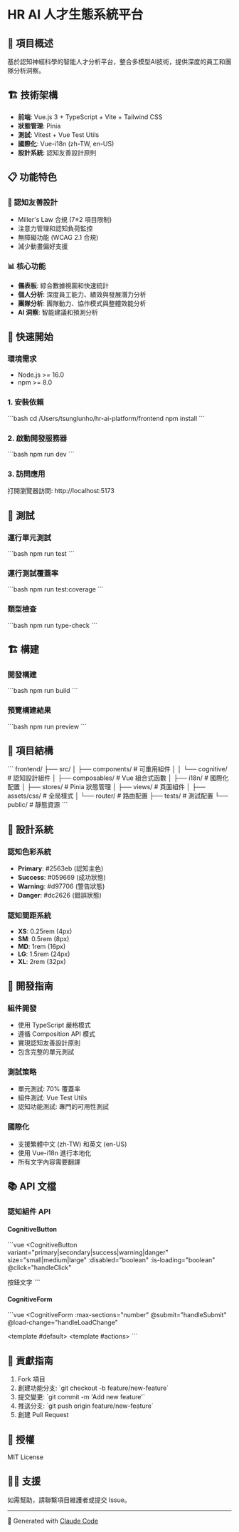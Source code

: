 # HR AI 人才生態系統平台

## 🌟 項目概述

基於認知神經科學的智能人才分析平台，整合多模型AI技術，提供深度的員工和團隊分析洞察。

## 🏗️ 技術架構

- **前端**: Vue.js 3 + TypeScript + Vite + Tailwind CSS
- **狀態管理**: Pinia
- **測試**: Vitest + Vue Test Utils  
- **國際化**: Vue-i18n (zh-TW, en-US)
- **設計系統**: 認知友善設計原則

## 📋 功能特色

### 🧠 認知友善設計
- Miller's Law 合規 (7±2 項目限制)
- 注意力管理和認知負荷監控
- 無障礙功能 (WCAG 2.1 合規)
- 減少動畫偏好支援

### 📊 核心功能
- **儀表板**: 綜合數據視圖和快速統計
- **個人分析**: 深度員工能力、績效與發展潛力分析
- **團隊分析**: 團隊動力、協作模式與整體效能分析
- **AI 洞察**: 智能建議和預測分析

## 🚀 快速開始

### 環境需求
- Node.js >= 16.0
- npm >= 8.0

### 1. 安裝依賴
\`\`\`bash
cd /Users/tsunglunho/hr-ai-platform/frontend
npm install
\`\`\`

### 2. 啟動開發服務器
\`\`\`bash
npm run dev
\`\`\`

### 3. 訪問應用
打開瀏覽器訪問: http://localhost:5173

## 🧪 測試

### 運行單元測試
\`\`\`bash
npm run test
\`\`\`

### 運行測試覆蓋率
\`\`\`bash
npm run test:coverage
\`\`\`

### 類型檢查
\`\`\`bash
npm run type-check
\`\`\`

## 🏗️ 構建

### 開發構建
\`\`\`bash
npm run build
\`\`\`

### 預覽構建結果
\`\`\`bash
npm run preview
\`\`\`

## 📁 項目結構

\`\`\`
frontend/
├── src/
│   ├── components/          # 可重用組件
│   │   └── cognitive/       # 認知設計組件
│   ├── composables/         # Vue 組合式函數
│   ├── i18n/               # 國際化配置
│   ├── stores/             # Pinia 狀態管理
│   ├── views/              # 頁面組件
│   ├── assets/css/         # 全局樣式
│   └── router/             # 路由配置
├── tests/                  # 測試配置
└── public/                 # 靜態資源
\`\`\`

## 🎨 設計系統

### 認知色彩系統
- **Primary**: #2563eb (認知主色)
- **Success**: #059669 (成功狀態)
- **Warning**: #d97706 (警告狀態)
- **Danger**: #dc2626 (錯誤狀態)

### 認知間距系統
- **XS**: 0.25rem (4px)
- **SM**: 0.5rem (8px)  
- **MD**: 1rem (16px)
- **LG**: 1.5rem (24px)
- **XL**: 2rem (32px)

## 🔧 開發指南

### 組件開發
- 使用 TypeScript 嚴格模式
- 遵循 Composition API 模式
- 實現認知友善設計原則
- 包含完整的單元測試

### 測試策略  
- 單元測試: 70% 覆蓋率
- 組件測試: Vue Test Utils
- 認知功能測試: 專門的可用性測試

### 國際化
- 支援繁體中文 (zh-TW) 和英文 (en-US)
- 使用 Vue-i18n 進行本地化
- 所有文字內容需要翻譯

## 📚 API 文檔

### 認知組件 API

#### CognitiveButton
\`\`\`vue
<CognitiveButton 
  variant="primary|secondary|success|warning|danger"
  size="small|medium|large"
  :disabled="boolean"
  :is-loading="boolean"
  @click="handleClick"
>
  按鈕文字
</CognitiveButton>
\`\`\`

#### CognitiveForm
\`\`\`vue
<CognitiveForm 
  :max-sections="number"
  @submit="handleSubmit"
  @load-change="handleLoadChange"
>
  <template #default>
    <!-- 表單內容 -->
  </template>
  <template #actions>
    <!-- 操作按鈕 -->
  </template>
</CognitiveForm>
\`\`\`

## 🤝 貢獻指南

1. Fork 項目
2. 創建功能分支: \`git checkout -b feature/new-feature\`
3. 提交變更: \`git commit -m 'Add new feature'\`
4. 推送分支: \`git push origin feature/new-feature\`
5. 創建 Pull Request

## 📄 授權

MIT License

## 🙋‍♂️ 支援

如需幫助，請聯繫項目維護者或提交 Issue。

---

🤖 Generated with [Claude Code](https://claude.ai/code)